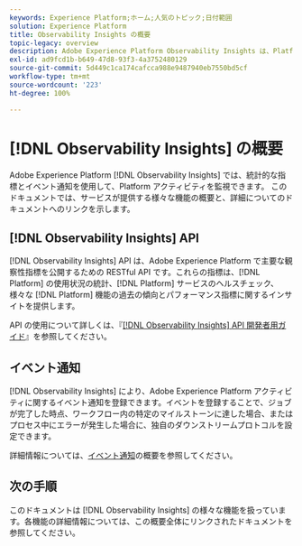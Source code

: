 ```yaml
---
keywords: Experience Platform;ホーム;人気のトピック;日付範囲
solution: Experience Platform
title: Observability Insights の概要
topic-legacy: overview
description: Adobe Experience Platform Observability Insights は、Platform アクティビティに主要指標を公開できる RESTful API です。 これらの指標は、Platform の使用状況の統計、Platform サービスのヘルスチェック、様々な Platform 機能の過去の傾向とパフォーマンス指標に関する洞察を提供します。
exl-id: ad9fcd1b-b649-47d8-93f3-4a3752480129
source-git-commit: 5d449c1ca174cafcca988e9487940eb7550bd5cf
workflow-type: tm+mt
source-wordcount: '223'
ht-degree: 100%

---
```


# [!DNL Observability Insights] の概要

Adobe Experience Platform [!DNL Observability Insights] では、統計的な指標とイベント通知を使用して、Platform アクティビティを監視できます。 このドキュメントでは、サービスが提供する様々な機能の概要と、詳細についてのドキュメントへのリンクを示します。

## [!DNL Observability Insights] API

[!DNL Observability Insights] API は、Adobe Experience Platform で主要な観察性指標を公開するための RESTful API です。これらの指標は、[!DNL Platform] の使用状況の統計、[!DNL Platform] サービスのヘルスチェック、様々な [!DNL Platform] 機能の過去の傾向とパフォーマンス指標に関するインサイトを提供します。

API の使用について詳しくは、『[[!DNL Observability Insights] API 開発者用ガイド](./api/overview.md)』を参照してください。

## イベント通知

[!DNL Observability Insights] により、Adobe Experience Platform アクティビティに関するイベント通知を登録できます。イベントを登録することで、ジョブが完了した時点、ワークフロー内の特定のマイルストーンに達した場合、またはプロセス中にエラーが発生した場合に、独自のダウンストリームプロトコルを設定できます。

詳細情報については、[イベント通知](./notifications/overview.md)の概要を参照してください。

## 次の手順

このドキュメントは [!DNL Observability Insights] の様々な機能を扱っています。各機能の詳細情報については、この概要全体にリンクされたドキュメントを参照してください。
